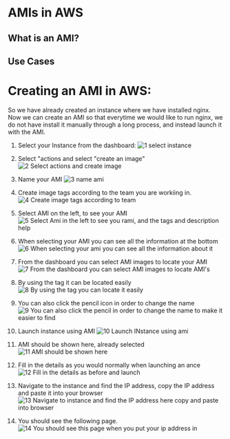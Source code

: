 # AMIs in AWS

## What is an AMI?


## Use Cases

# Creating an AMI in AWS:
So we have already created an instance where we have installed nginx. Now we can create an AMI so that everytime we would like to run nginx, we do not have install it manually through a long process, and instead launch it with the AMI.

1. Select your Instance from the dashboard:
![1  select instance](https://user-images.githubusercontent.com/129324316/232039070-287b058b-ca17-4727-a455-0ca48cabf9e3.png)

2. Select "actions and select "create an image"
![2 Select actions and create image](https://user-images.githubusercontent.com/129324316/232039194-34929799-3db3-4d69-9d85-6f9b20e57da4.png)

3. Name your AMI
![3  name ami](https://user-images.githubusercontent.com/129324316/232039206-ce577c09-b59a-4846-8ee1-31b88ee16cb5.png)

4. Create image tags according to the team you are workiing in. 
![4  Create image tags according to team](https://user-images.githubusercontent.com/129324316/232039215-736af7fc-88a6-494a-a4f7-51afd5a22956.png)

5. Select AMI on the left, to see your AMI 
![5  Select Ami in the left to see you rami, and the tags and description help ](https://user-images.githubusercontent.com/129324316/232039224-c9e530b7-3d3a-49bc-b535-9a4270aba1df.png)

6. When selecting your AMI you can see all the information at the bottom
![6  When selecting your ami you can see all the information about it ](https://user-images.githubusercontent.com/129324316/232039229-f705736c-6938-4299-ac02-38a31a9029e0.png)

7. From the dashboard you can select AMI images to locate your AMI
![7  From the dashboard you can select AMI images to locate AMI's](https://user-images.githubusercontent.com/129324316/232039234-5ac81739-3bad-45b2-8aa1-13b0247651b8.png)

8. By using the tag it can be located easily
![8  By using the tag you can locate it easily](https://user-images.githubusercontent.com/129324316/232039247-4c11adb7-b0a0-4daa-b35a-eed47ad75982.png)

9. You can also click the pencil icon in order to change the name
![9  You can also click the pencil in order to change the name to make it easier to find](https://user-images.githubusercontent.com/129324316/232039258-98797b30-ac6f-4daf-bd46-833529437a9d.png)

10. Launch instance using AMI
![10  Launch INstance using ami](https://user-images.githubusercontent.com/129324316/232039274-3517bea9-c438-4f14-95e4-d63a171c54dd.png)

11. AMI should be shown here, already selected
![11  AMI should be shown here](https://user-images.githubusercontent.com/129324316/232039304-53537678-f18e-4a59-a17d-a399206e81e1.png)

12. Fill in the details as you would normally when launching an ance
![12  Fill in the details as before and launch](https://user-images.githubusercontent.com/129324316/232039294-23a5e47e-0f8f-4e46-aa9c-bacc3c9427a1.png)

13. Navigate to the instance and find the IP address, copy the IP address and paste it into your browser
![13  Navigate to instance and find the IP address here copy and paste into browser](https://user-images.githubusercontent.com/129324316/232039326-2ed0fb1d-97a4-4505-81b5-cf2f57a3955c.png)

14. You should see the following page.
![14  You should see this page when you put your ip address in](https://user-images.githubusercontent.com/129324316/232039356-a2288dd8-0909-4540-8f48-295ba1980ce7.png)
